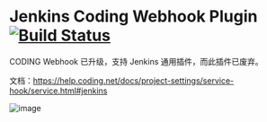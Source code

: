 # Jenkins Coding Webhook Plugin [![Build Status](https://ci.jenkins.io/buildStatus/icon?job=Plugins%2Fcoding-webhook-plugin%2Fmaster)](https://ci.jenkins.io/job/Plugins/job/coding-webhook-plugin/job/master/)

CODING Webhook 已升级，支持 Jenkins 通用插件，而此插件已废弃。

文档：https://help.coding.net/docs/project-settings/service-hook/service.html#jenkins

![image](https://user-images.githubusercontent.com/4971414/129824834-bafcebd1-c408-40fa-8f82-b44bdcfc9f65.png)
